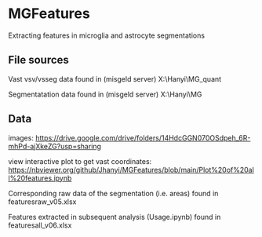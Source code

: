 # MGFeatures
Extracting features in microglia and astrocyte segmentations

## File sources
Vast vsv/vsseg data found in (misgeld server) X:\Hanyi\MG_quant

Segmentatation data found in (misgeld server) X:\Hanyi\MG

## Data

images: https://drive.google.com/drive/folders/14HdcGGN070OSdpeh_6R-mhPd-ajXkeZG?usp=sharing

view interactive plot to get vast coordinates: https://nbviewer.org/github/Jhanyi/MGFeatures/blob/main/Plot%20of%20all%20features.ipynb

Corresponding raw data of the segmentation (i.e. areas) found in featuresraw_v05.xlsx

Features extracted in subsequent analysis (Usage.ipynb) found in featuresall_v06.xlsx
